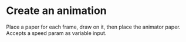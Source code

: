 # Create an animation

Place a paper for each frame, draw on it, then place the animator paper. Accepts a speed param as variable input.
